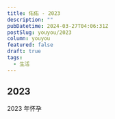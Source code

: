 ```yaml
---
title: 佑佑 - 2023
description: ""
pubDatetime: 2024-03-27T04:06:31Z
postSlug: youyou/2023
column: youyou
featured: false
draft: true
tags:
  - 生活
---
```


## 2023

2023 年怀孕